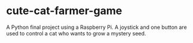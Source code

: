 # cute-cat-farmer-game
A Python final project using a Raspberry Pi. A joystick and one button are used to control a cat who wants to grow a mystery seed.
